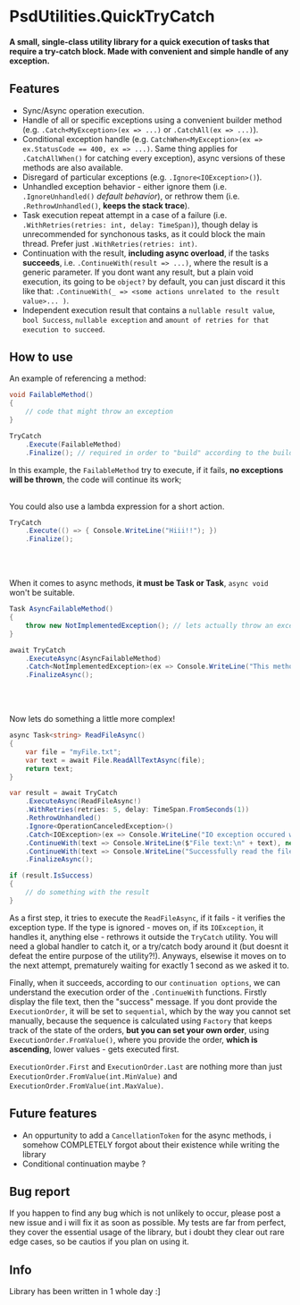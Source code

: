# PsdUtilities.QuickTryCatch

#### A small, single-class utility library for a quick execution of tasks that require a try-catch block. Made with convenient and simple handle of any exception.

## Features
- Sync/Async operation execution.
- Handle of all or specific exceptions using a convenient builder method (e.g. `.Catch<MyException>(ex => ...)` or `.CatchAll(ex => ...)`).
- Conditional exception handle (e.g. `CatchWhen<MyException>(ex => ex.StatusCode == 400, ex => ...)`. Same thing applies for `.CatchAllWhen()` for catching every exception), async versions of these methods are also available.
- Disregard of particular exceptions (e.g. `.Ignore<IOException>()`).
- Unhandled exception behavior - either ignore them (i.e. `.IgnoreUnhandled()` *default behavior*), or rethrow them (i.e. `.RethrowUnhandled()`, **keeps the stack trace**).
- Task execution repeat attempt in a case of a failure (i.e. `.WithRetries(retries: int, delay: TimeSpan)`), though delay is unrecommended for synchonous tasks, as it could block the main thread. Prefer just `.WithRetries(retries: int)`.
- Continuation with the result, **including async overload**, if the tasks **succeeds**, i.e. `.ContinueWith(result => ...)`, where the result is a generic parameter. If you dont want any result, but a plain void execution, its going to be `object?` by default, you can just discard it this like that: `.ContinueWith(_ => <some actions unrelated to the result value>... )`.
- Independent execution result that contains a `nullable result value`, `bool Success`, `nullable exception` and `amount of retries for that execution to succeed`.

## How to use

An example of referencing a method:
```csharp
void FailableMethod()
{
	// code that might throw an exception
}

TryCatch
	.Execute(FailableMethod)
	.Finalize(); // required in order to "build" according to the builder specifications and run the action task.
```
In this example, the `FailableMethod` try to execute, if it fails, **no exceptions will be thrown**, the code will continue its work;<br><br>

You could also use a lambda expression for a short action.
```csharp
TryCatch
	.Execute(() => { Console.WriteLine("Hiii!!"); })
	.Finalize();
```
<br><br>

When it comes to async methods, **it must be Task or Task<T>**, `async void` won't be suitable.
```csharp
Task AsyncFailableMethod()
{
	throw new NotImplementedException(); // lets actually throw an exception
}

await TryCatch
	.ExecuteAsync(AsyncFailableMethod)
	.Catch<NotImplementedException>(ex => Console.WriteLine("This method is not implemented."))
	.FinalizeAsync();
```
<br><br>

Now lets do something a little more complex!  
```csharp
async Task<string> ReadFileAsync()
{
    var file = "myFile.txt";
    var text = await File.ReadAllTextAsync(file);
    return text;
}

var result = await TryCatch
    .ExecuteAsync(ReadFileAsync!)
    .WithRetries(retries: 5, delay: TimeSpan.FromSeconds(1))
    .RethrowUnhandled()
    .Ignore<OperationCanceledException>()
    .Catch<IOException>(ex => Console.WriteLine("IO exception occured while trying to read the file: " + ex.Message))
    .ContinueWith(text => Console.WriteLine($"File text:\n" + text), new ContinueOptions() { ExecutionOrder = ExecutionOrder.First })
    .ContinueWith(text => Console.WriteLine("Successfully read the file!"), new ContinueOptions() { ExecutionOrder = ExecutionOrder.Last })
    .FinalizeAsync();

if (result.IsSuccess)
{
	// do something with the result
}
```
As a first step, it tries to execute the `ReadFileAsync`, if it fails - it verifies the exception type. If the type is ignored - moves on, if its `IOException`, it handles it, anything else - rethrows it outside the `TryCatch` utility. You will need a global handler to catch it, or a try/catch body around it (but doesnt it defeat the entire purpose of the utility?!). Anyways, elsewise it moves on to the next attempt, prematurely waiting for exactly 1 second as we asked it to.

Finally, when it succeeds, according to our `continuation options`, we can understand the execution order of the `.ContinueWith` functions. Firstly display the file text, then the "success" message. If you dont provide the `ExecutionOrder`, it will be set to `sequential`, which by the way you cannot set manually, because the sequence is calculated using `Factory` that keeps track of the state of the orders, **but you can set your own order**, using `ExecutionOrder.FromValue()`, where you provide the order, **which is ascending**, lower values - gets executed first.

`ExecutionOrder.First` and `ExecutionOrder.Last` are nothing more than just `ExecutionOrder.FromValue(int.MinValue)` and `ExecutionOrder.FromValue(int.MaxValue)`.

## Future features
- An oppurtunity to add a `CancellationToken` for the async methods, i somehow COMPLETELY forgot about their existence while writing the library
- Conditional continuation maybe ?

## Bug report
If you happen to find any bug which is not unlikely to occur, please post a new issue and i will fix it as soon as possible.
My tests are far from perfect, they cover the essential usage of the library, but i doubt they clear out rare edge cases, so be cautios if you plan on using it.

## Info
Library has been written in 1 whole day :]
